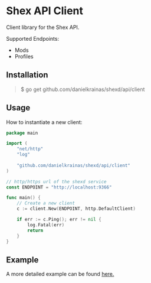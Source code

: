 # Shex API Client

Client library for the Shex API. 

Supported Endpoints:

- Mods
- Profiles


## Installation

> $ go get github.com/danielkrainas/shexd/api/client


## Usage

How to instantiate a new client:

```go
package main

import (
	"net/http"
	"log"
	
	"github.com/danielkrainas/shexd/api/client"
)

// http/https url of the shexd service
const ENDPOINT = "http://localhost:9366"

func main() {
	// Create a new client
	c := client.New(ENDPOINT, http.DefaultClient)

	if err := c.Ping(); err != nil {
		log.Fatal(err)
		return
	}
}
```
	
## Example

A more detailed example can be found [here.](https://github.com/danielkrainas/shexd/tree/master/api/client/example)

